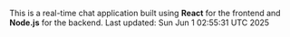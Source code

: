 This is a real-time chat application built using **React** for the frontend and **Node.js** for the backend.
Last updated: Sun Jun  1 02:55:31 UTC 2025
